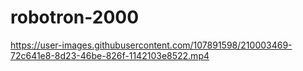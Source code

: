 # robotron-2000

https://user-images.githubusercontent.com/107891598/210003469-72c641e8-8d23-46be-826f-1142103e8522.mp4

